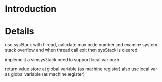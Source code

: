 # Introduction #




# Details #

use sysStack with thread, calculate max node number and examine system stack overflow
and when thread call exit then sysStack is cleared

implement a simsysStack
need to support local var push


return value store at global variable (as machine register)
also use local var as global variable (as machine register)